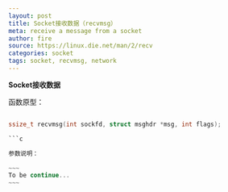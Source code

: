 ```yaml
---
layout: post
title: Socket接收数据（recvmsg）
meta: receive a message from a socket
author: fire
source: https://linux.die.net/man/2/recv
categories: socket 
tags: socket, recvmsg, network
---
```


**Socket接收数据**

函数原型：

```c

ssize_t recvmsg(int sockfd, struct msghdr *msg, int flags);

```c

参数说明：

~~~
To be continue...
~~~